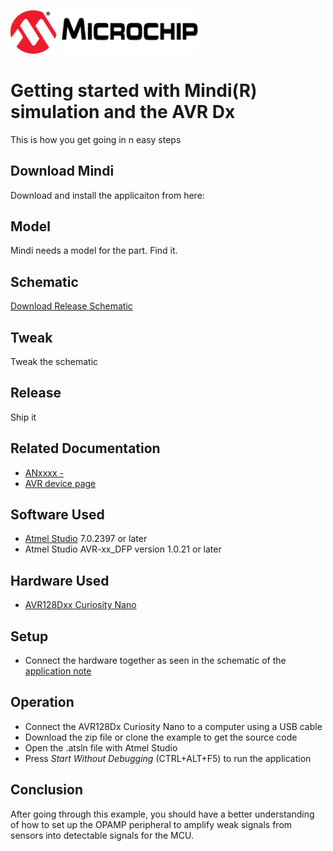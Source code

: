 <!-- Please do not change this html logo with link -->
<a href="https://www.microchip.com" rel="nofollow"><img src="images/microchip.png" alt="MCHP" width="300"/></a>

# Getting started with Mindi(R) simulation and the AVR Dx
This is how you get going in n easy steps
## Download Mindi
Download and install the applicaiton from here:

## Model
Mindi needs a model for the part. Find it.

## Schematic 

[Download Release Schematic](https://github.com/ridiculoustom/MINDI_test/releases/download/v.0.1/Non_Inverting_PGA.wxsch "Mindi Non Inverting PGA")

## Tweak
Tweak the schematic

## Release
Ship it

## Related Documentation

* [ANxxxx - ](https://microchip.com/DSxxxxxxxxxx) <!--fill in DS number once it has been assigned-->
* [AVR device page](https://www.microchip.com/wwwproducts/en/AVR)

## Software Used

* [Atmel Studio](https://www.microchip.com/mplab/avr-support/atmel-studio-7) 7.0.2397 or later
* Atmel Studio AVR-xx_DFP version 1.0.21 or later <!-- Not public DFP-->
## Hardware Used

* [AVR128Dxx Curiosity Nano](https://www.microchip.com/wwwproducts/en/AVR128Dxx) <!-- Not the correct link, fix when curiosity nano page exists-->

## Setup

* Connect the hardware together as seen in the schematic of the [application note](https://microchip.com/DSxxxxxxxxxx) <!--fill in DS number once it has been assigned-->

## Operation
* Connect the AVR128Dx Curiosity Nano to a computer using a USB cable
* Download the zip file or clone the example to get the source code
* Open the .atsln file with Atmel Studio
* Press *Start Without Debugging* (CTRL+ALT+F5) to run the application

## Conclusion
After going through this example, you should have a better understanding of how to set up the OPAMP peripheral to amplify weak signals from sensors into detectable signals for the MCU.  

